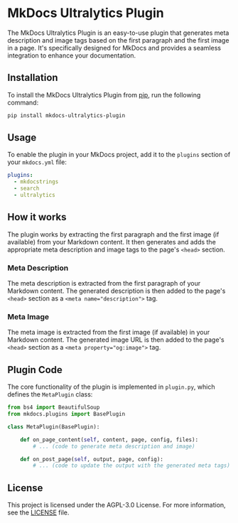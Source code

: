 # MkDocs Ultralytics Plugin

The MkDocs Ultralytics Plugin is an easy-to-use plugin that generates meta description and image tags based on the first paragraph and the first image in a page. It's specifically designed for MkDocs and provides a seamless integration to enhance your documentation.

## Installation

To install the MkDocs Ultralytics Plugin from [pip](https://pypi.org/project/mkdocs-ultralytics-plugin/), run the following command:

```bash
pip install mkdocs-ultralytics-plugin
```

## Usage

To enable the plugin in your MkDocs project, add it to the `plugins` section of your `mkdocs.yml` file:

```yaml
plugins:
  - mkdocstrings
  - search
  - ultralytics
```

## How it works

The plugin works by extracting the first paragraph and the first image (if available) from your Markdown content. It then generates and adds the appropriate meta description and image tags to the page's `<head>` section.

### Meta Description

The meta description is extracted from the first paragraph of your Markdown content. The generated description is then added to the page's `<head>` section as a `<meta name="description">` tag.

### Meta Image

The meta image is extracted from the first image (if available) in your Markdown content. The generated image URL is then added to the page's `<head>` section as a `<meta property="og:image">` tag.

## Plugin Code

The core functionality of the plugin is implemented in `plugin.py`, which defines the `MetaPlugin` class:

```python
from bs4 import BeautifulSoup
from mkdocs.plugins import BasePlugin

class MetaPlugin(BasePlugin):

    def on_page_content(self, content, page, config, files):
        # ... (code to generate meta description and image)

    def on_post_page(self, output, page, config):
        # ... (code to update the output with the generated meta tags)

```

## License

This project is licensed under the AGPL-3.0 License. For more information, see the [LICENSE](LICENSE) file.
